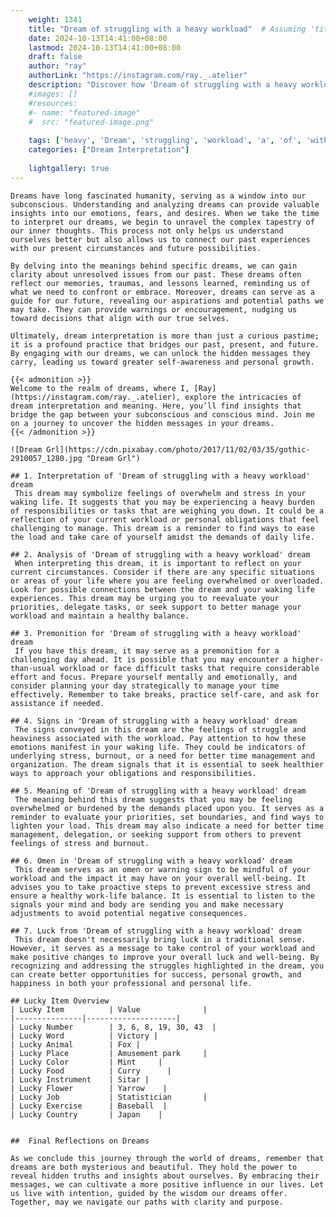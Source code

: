 ```yaml
---
    weight: 1341
    title: "Dream of struggling with a heavy workload"  # Assuming 'title' column exists
    date: 2024-10-13T14:41:00+08:00
    lastmod: 2024-10-13T14:41:00+08:00
    draft: false
    author: "ray"
    authorLink: "https://instagram.com/ray._.atelier"
    description: "Discover how 'Dream of struggling with a heavy workload' can interpret your future and uncover its significant meanings in your life."
    #images: []
    #resources:
    #- name: "featured-image"
    #  src: "featured-image.png"
    
    tags: ['heavy', 'Dream', 'struggling', 'workload', 'a', 'of', 'with']
    categories: ["Dream Interpretation"]
    
    lightgallery: true
---
```

    
    Dreams have long fascinated humanity, serving as a window into our subconscious. Understanding and analyzing dreams can provide valuable insights into our emotions, fears, and desires. When we take the time to interpret our dreams, we begin to unravel the complex tapestry of our inner thoughts. This process not only helps us understand ourselves better but also allows us to connect our past experiences with our present circumstances and future possibilities.
    
    By delving into the meanings behind specific dreams, we can gain clarity about unresolved issues from our past. These dreams often reflect our memories, traumas, and lessons learned, reminding us of what we need to confront or embrace. Moreover, dreams can serve as a guide for our future, revealing our aspirations and potential paths we may take. They can provide warnings or encouragement, nudging us toward decisions that align with our true selves.
    
    Ultimately, dream interpretation is more than just a curious pastime; it is a profound practice that bridges our past, present, and future. By engaging with our dreams, we can unlock the hidden messages they carry, leading us toward greater self-awareness and personal growth.
    
    {{< admonition >}}
    Welcome to the realm of dreams, where I, [Ray](https://instagram.com/ray._.atelier), explore the intricacies of dream interpretation and meaning. Here, you’ll find insights that bridge the gap between your subconscious and conscious mind. Join me on a journey to uncover the hidden messages in your dreams.
    {{< /admonition >}}
    
    ![Dream Grl](https://cdn.pixabay.com/photo/2017/11/02/03/35/gothic-2910057_1280.jpg "Dream Grl")
    
    ## 1. Interpretation of 'Dream of struggling with a heavy workload' dream
     This dream may symbolize feelings of overwhelm and stress in your waking life. It suggests that you may be experiencing a heavy burden of responsibilities or tasks that are weighing you down. It could be a reflection of your current workload or personal obligations that feel challenging to manage. This dream is a reminder to find ways to ease the load and take care of yourself amidst the demands of daily life.
    
    ## 2. Analysis of 'Dream of struggling with a heavy workload' dream
     When interpreting this dream, it is important to reflect on your current circumstances. Consider if there are any specific situations or areas of your life where you are feeling overwhelmed or overloaded. Look for possible connections between the dream and your waking life experiences. This dream may be urging you to reevaluate your priorities, delegate tasks, or seek support to better manage your workload and maintain a healthy balance.
    
    ## 3. Premonition for 'Dream of struggling with a heavy workload' dream
     If you have this dream, it may serve as a premonition for a challenging day ahead. It is possible that you may encounter a higher-than-usual workload or face difficult tasks that require considerable effort and focus. Prepare yourself mentally and emotionally, and consider planning your day strategically to manage your time effectively. Remember to take breaks, practice self-care, and ask for assistance if needed.
    
    ## 4. Signs in 'Dream of struggling with a heavy workload' dream
     The signs conveyed in this dream are the feelings of struggle and heaviness associated with the workload. Pay attention to how these emotions manifest in your waking life. They could be indicators of underlying stress, burnout, or a need for better time management and organization. The dream signals that it is essential to seek healthier ways to approach your obligations and responsibilities.
    
    ## 5. Meaning of 'Dream of struggling with a heavy workload' dream
     The meaning behind this dream suggests that you may be feeling overwhelmed or burdened by the demands placed upon you. It serves as a reminder to evaluate your priorities, set boundaries, and find ways to lighten your load. This dream may also indicate a need for better time management, delegation, or seeking support from others to prevent feelings of stress and burnout.
    
    ## 6. Omen in 'Dream of struggling with a heavy workload' dream
     This dream serves as an omen or warning sign to be mindful of your workload and the impact it may have on your overall well-being. It advises you to take proactive steps to prevent excessive stress and ensure a healthy work-life balance. It is essential to listen to the signals your mind and body are sending you and make necessary adjustments to avoid potential negative consequences.
    
    ## 7. Luck from 'Dream of struggling with a heavy workload' dream
     This dream doesn't necessarily bring luck in a traditional sense. However, it serves as a message to take control of your workload and make positive changes to improve your overall luck and well-being. By recognizing and addressing the struggles highlighted in the dream, you can create better opportunities for success, personal growth, and happiness in both your professional and personal life.
    
    ## Lucky Item Overview
    | Lucky Item          | Value              |
    |---------------|--------------------|
    | Lucky Number        | 3, 6, 8, 19, 30, 43  |
    | Lucky Word          | Victory |
    | Lucky Animal        | Fox |
    | Lucky Place         | Amusement park     |
    | Lucky Color         | Mint     |
    | Lucky Food          | Curry      |
    | Lucky Instrument    | Sitar |
    | Lucky Flower        | Yarrow    |
    | Lucky Job           | Statistician       |
    | Lucky Exercise      | Baseball  |
    | Lucky Country       | Japan    |
    
    
    ##  Final Reflections on Dreams
    
    As we conclude this journey through the world of dreams, remember that dreams are both mysterious and beautiful. They hold the power to reveal hidden truths and insights about ourselves. By embracing their messages, we can cultivate a more positive influence in our lives. Let us live with intention, guided by the wisdom our dreams offer. Together, may we navigate our paths with clarity and purpose.
    